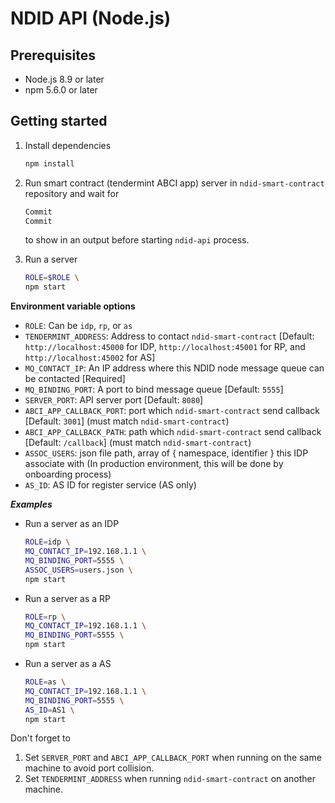 # NDID API (Node.js)

## Prerequisites

* Node.js 8.9 or later
* npm 5.6.0 or later

## Getting started

1.  Install dependencies

    ```sh
    npm install
    ```

2.  Run smart contract (tendermint ABCI app) server in `ndid-smart-contract` repository and wait for

    ```sh
    Commit
    Commit
    ```

    to show in an output before starting `ndid-api` process.

3.  Run a server

    ```sh
    ROLE=$ROLE \
    npm start
    ```

**Environment variable options**

* `ROLE`: Can be `idp`, `rp`, or `as`
* `TENDERMINT_ADDRESS`: Address to contact `ndid-smart-contract` [Default: `http://localhost:45000` for IDP, `http://localhost:45001` for RP, and `http://localhost:45002` for AS]
* `MQ_CONTACT_IP`: An IP address where this NDID node message queue can be contacted [Required]
* `MQ_BINDING_PORT`: A port to bind message queue [Default: `5555`]
* `SERVER_PORT`: API server port [Default: `8080`]
* `ABCI_APP_CALLBACK_PORT`: port which `ndid-smart-contract` send callback [Default: `3001`] (must match `ndid-smart-contract`)
* `ABCI_APP_CALLBACK_PATH`: path which `ndid-smart-contract` send callback [Default: `/callback`] (must match `ndid-smart-contract`)
* `ASSOC_USERS`: json file path, array of { namespace, identifier } this IDP associate with (In production environment, this will be done by onboarding process)
* `AS_ID`: AS ID for register service (AS only)

**_Examples_**

* Run a server as an IDP

  ```sh
  ROLE=idp \
  MQ_CONTACT_IP=192.168.1.1 \
  MQ_BINDING_PORT=5555 \
  ASSOC_USERS=users.json \
  npm start
  ```

* Run a server as a RP

  ```sh
  ROLE=rp \
  MQ_CONTACT_IP=192.168.1.1 \
  MQ_BINDING_PORT=5555 \
  npm start
  ```

* Run a server as a AS

  ```sh
  ROLE=as \
  MQ_CONTACT_IP=192.168.1.1 \
  MQ_BINDING_PORT=5555 \
  AS_ID=AS1 \
  npm start
  ```

Don't forget to

1.  Set `SERVER_PORT` and `ABCI_APP_CALLBACK_PORT` when running on the same machine to avoid port collision.
2.  Set `TENDERMINT_ADDRESS` when running `ndid-smart-contract` on another machine.
